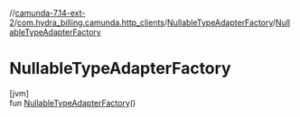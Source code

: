 //[camunda-7.14-ext-2](../../../index.md)/[com.hydra_billing.camunda.http_clients](../index.md)/[NullableTypeAdapterFactory](index.md)/[NullableTypeAdapterFactory](-nullable-type-adapter-factory.md)

# NullableTypeAdapterFactory

[jvm]\
fun [NullableTypeAdapterFactory](-nullable-type-adapter-factory.md)()
